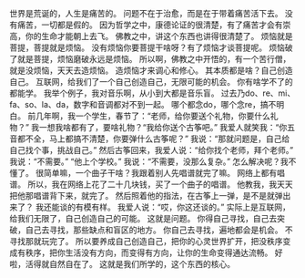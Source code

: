 世界是荒诞的，人生是痛苦的。
问题不在于治愈，而是在于带着痛苦活下去。
没有痛苦，一切都是假的。
因为哲学之中，康德论证的很清楚，有了痛苦才会有崇高，你的生命才能朝上去飞。
佛教之中，讲这个东西也讲得很清楚了。
烦恼就是菩提，菩提就是烦恼。
没有烦恼你要菩提干啥呀？有了烦恼才谈菩提呢。
烦恼破了就是菩提，烦恼磨破永远是烦恼。
所以啊，佛教之中开悟的，有一个苦行僧，就是没烦恼，天天去造烦恼。
造烦恼才来调心和修心。
其本质都是啥？自己创造自己。
互联网，给我们了一个自己创造自己，无限可能的机会。
你有啥学不了的都能学。
我举个例子，我对音乐啊，从小到大都是音乐盲。
过去乃do、re、mi、fa、so、la、da，数字和音调都对不到一起。
哪个都念do，哪个念re，搞不明白。
前几年啊，我一个学生，春节了：“老师，给你要送个礼物，你要什么礼物？”
我一想我啥都有了，要啥礼物？“我给你送个古筝吧。”
我爱人就笑我：“你五音都不全，马上都搞不清楚，你要弹什么古筝呢？”
我说：“那就问题是，自己给自己找个事，挑战自己。”
然后古筝回来，我爱人说：“给你找个老师，拜个老师。”
我说：“不需要。”
“他上个学校。”
我说：“不需要，没那么复杂。”
怎么解决呢？我不懂了。
很简单嘛，一个曲子干啥？我跟着别人先唱谱就完了嘛。
网络上都有唱谱。
所以，我在网络上花了二十几块钱，买了一个曲子的唱谱。
他教我，我天天把他那唱谱背下来，就完了。
然后照着他的指法，在古筝上一弹，是不是就弹出来了？
我还能谈的有模有样。
我爱人说：“哎，你这还谈的。”
实际上是互联网，给我们无限了，自己创造自己的可能。
这就是问题。
你得自己寻找，自己去突破，自己去寻找，那些缺点和盲区的地方。
你自己去寻找，遍地都会是机会。
不寻找那就玩完了。
所以要养成自己创造自己，把你的心灵世界扩开，把没秩序变成有秩序，把你生活没有方向，而变得有方向，让你的生命变得通达流畅。
好啦，活得就自然自在了。
这就是我们所学的，这个东西的核心。